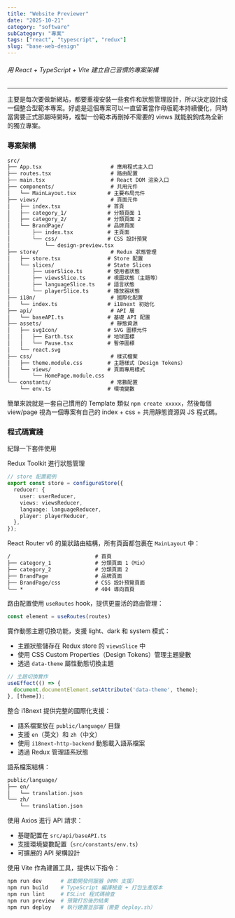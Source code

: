 ```yaml
---
title: "Website Previewer"
date: "2025-10-21"
category: "software"
subCategory: "專案"
tags: ["react", "typescript", "redux"]
slug: "base-web-design"
---
```


###### 用 React + TypeScript + Vite 建立自己習慣的專案架構

---

主要是每次要做新網站，都要重複安裝一些套件和狀態管理設計，所以決定設計成一個整合型範本專案。好處是這個專案可以一直留著當作母版範本持續優化，同時當需要正式部屬時開時，複製一份範本再刪掉不需要的 views 就能脫鉤成為全新的獨立專案。

### 專案架構

```markdown
src/
├── App.tsx                      # 應用程式主入口
├── routes.tsx                   # 路由配置
├── main.tsx                     # React DOM 渲染入口
├── components/                  # 共用元件
│   └── MainLayout.tsx          # 主要布局元件
├── views/                       # 頁面元件
│   ├── index.tsx               # 首頁
│   ├── category_1/             # 分類頁面 1
│   ├── category_2/             # 分類頁面 2
│   └── BrandPage/              # 品牌頁面
│       ├── index.tsx           # 主頁面
│       └── css/                # CSS 設計預覽
│           └── design-preview.tsx
├── store/                       # Redux 狀態管理
│   ├── store.tsx               # Store 配置
│   └── slices/                 # State Slices
│       ├── userSlice.ts        # 使用者狀態
│       ├── viewsSlice.ts       # 視圖狀態（主題等）
│       ├── languageSlice.ts    # 語言狀態
│       └── playerSlice.ts      # 播放器狀態
├── i18n/                        # 國際化配置
│   └── index.ts                # i18next 初始化
├── api/                         # API 層
│   └── baseAPI.ts              # 基礎 API 配置
├── assets/                      # 靜態資源
│   ├── svgIcon/                # SVG 圖標元件
│   │   ├── Earth.tsx           # 地球圖標
│   │   └── Pause.tsx           # 暫停圖標
│   └── react.svg
├── css/                         # 樣式檔案
│   ├── theme.module.css        # 主題樣式（Design Tokens）
│   └── views/                  # 頁面專用樣式
│       └── HomePage.module.css
└── constants/                   # 常數配置
    └── env.ts                  # 環境變數
```

簡單來說就是一套自己慣用的 Template 類似 `npm create xxxxx`，然後每個 view/page 視為一個專案有自己的 index + css + 共用靜態資源與 JS 程式碼。

### 程式碼實踐

紀錄一下套件使用

Redux Toolkit 進行狀態管理

```typescript
// store 配置範例
export const store = configureStore({
  reducer: {
    user: userReducer,
    views: viewsReducer,
    language: languageReducer,
    player: playerReducer,
  },
});
```

React Router v6 的巢狀路由結構，所有頁面都包裹在 `MainLayout` 中：

```markdown
/                           # 首頁
├── category_1              # 分類頁面 1（Mix）
├── category_2              # 分類頁面 2
├── BrandPage               # 品牌頁面
├── BrandPage/css           # CSS 設計預覽頁面
└── *                       # 404 導向首頁
```

路由配置使用 `useRoutes` hook，提供更靈活的路由管理：

```typescript
const element = useRoutes(routes)
```

實作動態主題切換功能，支援 light、dark 和 system 模式：

- 主題狀態儲存在 Redux store 的 `viewsSlice` 中
- 使用 CSS Custom Properties（Design Tokens）管理主題變數
- 透過 `data-theme` 屬性動態切換主題

```typescript
// 主題切換實作
useEffect(() => {
  document.documentElement.setAttribute('data-theme', theme);
}, [theme]);
```

整合 i18next 提供完整的國際化支援：

- 語系檔案放在 `public/language/` 目錄
- 支援 `en`（英文）和 `zh`（中文）
- 使用 `i18next-http-backend` 動態載入語系檔案
- 透過 Redux 管理語系狀態

語系檔案結構：
```markdown
public/language/
├── en/
│   └── translation.json
└── zh/
    └── translation.json
```

使用 Axios 進行 API 請求：

- 基礎配置在 `src/api/baseAPI.ts`
- 支援環境變數配置（`src/constants/env.ts`）
- 可擴展的 API 架構設計

使用 Vite 作為建置工具，提供以下指令：

```bash
npm run dev      # 啟動開發伺服器（HMR 支援）
npm run build    # TypeScript 編譯檢查 + 打包生產版本
npm run lint     # ESLint 程式碼檢查
npm run preview  # 預覽打包後的結果
npm run deploy   # 執行建置並部署（需要 deploy.sh）
```
